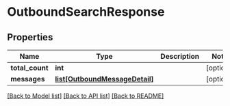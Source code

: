 # OutboundSearchResponse

## Properties
Name | Type | Description | Notes
------------ | ------------- | ------------- | -------------
**total_count** | **int** |  | [optional] 
**messages** | [**list[OutboundMessageDetail]**](OutboundMessageDetail.md) |  | [optional] 

[[Back to Model list]](../README.md#documentation-for-models) [[Back to API list]](../README.md#documentation-for-api-endpoints) [[Back to README]](../README.md)


